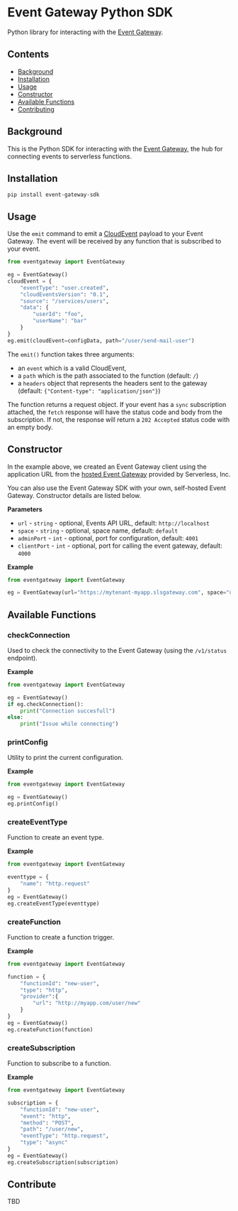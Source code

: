 # Event Gateway Python SDK

Python library for interacting with the [Event Gateway](https://github.com/serverless/event-gateway).

## Contents

- [Background](#background)
- [Installation](#installation)
- [Usage](#usage)
- [Constructor](#constructor)
- [Available Functions](#available-functions)
- [Contributing](#contributing)

## Background

This is the Python SDK for interacting with the [Event Gateway](https://github.com/serverless/event-gateway), the hub for connecting events to serverless functions.

## Installation

```
pip install event-gateway-sdk
```

## Usage

Use the `emit` command to emit a [CloudEvent](https://github.com/cloudevents/spec) payload to your Event Gateway. The event will be received by any function that is subscribed to your event.

```python
from eventgateway import EventGateway

eg = EventGateway()
cloudEvent = {
    "eventType": "user.created",
    "cloudEventsVersion": "0.1",
    "source": "/services/users",
    "data": {
        "userId": "foo",
        "userName": "bar"
    }
}
eg.emit(cloudEvent=configData, path="/user/send-mail-user")
```

The `emit()` function takes three arguments: 
- an `event` which is a valid CloudEvent,
- a `path` which is the path associated to the function (default: `/`)
- a `headers` object that represents the headers sent to the gateway (default: `{"Content-type": "application/json"}`)

The function returns a request object. If your event has a `sync` subscription attached, the `fetch` response will have the status code and body from the subscription. If not, the response will return a `202 Accepted` status code with an empty body.

## Constructor

In the example above, we created an Event Gateway client using the application URL from the [hosted Event Gateway](https://dashboard.serverless.com/) provided by Serverless, Inc. 

You can also use the Event Gateway SDK with your own, self-hosted Event Gateway. Constructor details are listed below.

**Parameters**

- `url` - `string` - optional, Events API URL, default: `http://localhost`
- `space` - `string` - optional, space name, default: `default`
- `adminPort` - `int` - optional, port for configuration, default: `4001`
- `clientPort` - `int` - optional, port for calling the event gateway, default: `4000`

**Example**

```python
from eventgateway import EventGateway

eg = EventGateway(url="https://mytenant-myapp.slsgateway.com", space="user")
```

## Available Functions

### checkConnection

Used to check the connectivity to the Event Gateway (using the `/v1/status` endpoint).

**Example**

```python
from eventgateway import EventGateway

eg = EventGateway()
if eg.checkConnection():
    print("Connection succesfull")
else:
    print("Issue while connecting")
```

### printConfig

Utility to print the current configuration.

**Example**

```python
from eventgateway import EventGateway

eg = EventGateway()
eg.printConfig()
```

### createEventType

Function to create an event type.

**Example**

```python
from eventgateway import EventGateway

eventtype = {
    "name": "http.request"
}
eg = EventGateway()
eg.createEventType(eventtype)
```

### createFunction

Function to create a function trigger.

**Example**

```python
from eventgateway import EventGateway

function = {
    "functionId": "new-user",
    "type": "http",
    "provider":{
        "url": "http://myapp.com/user/new"
    }
}
eg = EventGateway()
eg.createFunction(function)
```

### createSubscription

Function to subscribe to a function.

**Example**

```python
from eventgateway import EventGateway

subscription = {
    "functionId": "new-user",
    "event": "http",
    "method": "POST",
    "path": "/user/new",
    "eventType": "http.request",
    "type": "async"
}
eg = EventGateway()
eg.createSubscription(subscription)
```

## Contribute

TBD
